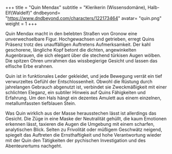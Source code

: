 +++
title = "Quin Mendax"
subtitle = "Klerikerin (Wissensdomäne), Halb-Elf(Waldelf)"
dndbeyond= "https://www.dndbeyond.com/characters/122173464"
avatar= "quin.png"
weight = 1
+++

Quin Mendax macht in den belebten Straßen von Gronow eine unverwechselbare Figur. Hochgewachsen und getrieben, erregt Quins Präsenz trotz des unauffälligen Auftretens Aufmerksamkeit. Der kahl geschorene, längliche Kopf betont die dichten, angewinkelten Augenbrauen, die sich elegant über die stechend türkisen Augen wölben. Die spitzen Ohren umrahmen das wissbegierige Gesicht und lassen das elfische Erbe erahnen.

Quin ist in funktionales Leder gekleidet, und jede Bewegung verrät ein tief verwurzeltes Gefühl der Entschlossenheit. Obwohl die Rüstung durch jahrelangen Gebrauch abgenutzt ist, verbindet sie Zweckmäßigkeit mit einer schlichten Eleganz, ein subtiler Hinweis auf Quins Fähigkeiten und Erfahrung. Um den Hals hängt ein dezentes Amulett aus einem einzelnen, metallumfassten tiefblauen Stein.

Was Quin wirklich aus der Masse herausstechen lässt ist allerdings das Gesicht. Die Züge in eine Maske der Neutralität gehüllt, die kaum Emotionen erkennen lässt, taxieren die Augen die Umgebung mit einem scharfen, analytischen Blick. Selten zu Frivolität oder müßigem Geschwätz neigend, spiegelt das Auftreten die Ernsthaftigkeit und hohe Verantwortung wieder mit der Quin den Tätigkeiten der pychischen Investigation und des Abenteurertums nachgeht.